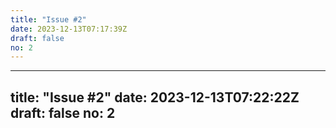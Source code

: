 ```yaml
---
title: "Issue #2"
date: 2023-12-13T07:17:39Z
draft: false
no: 2
---
```

---
title: "Issue #2"
date: 2023-12-13T07:22:22Z
draft: false
no: 2
---
